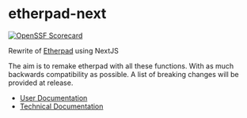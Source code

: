 # etherpad-next

[![OpenSSF Scorecard](https://api.securityscorecards.dev/projects/github.com/ether/etherpad-next/badge)](https://securityscorecards.dev/viewer/?uri=github.com/ether/etherpad-next)

Rewrite of [Etherpad](https://etherpad.org) using NextJS

The aim is to remake etherpad with all these functions. With as much backwards compatibility as possible.
A list of breaking changes will be provided at release.

- [User Documentation](docs/User.md)
- [Technical Documentation](docs/Technical.md)